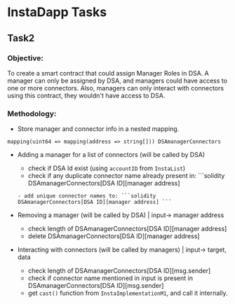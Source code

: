 # InstaDapp Tasks

## Task2

### Objective:
To create a smart contract that could assign Manager Roles in DSA. A manager can only be assigned by DSA, and managers could have access to one or more connectors.
Also, managers can only interact with connectors using this contract, they wouldn't have access to DSA. 

### Methodology:
- Store manager and connector info in a nested mapping.
```solidity
mapping(uint64 => mapping(address => string[])) DSAmanagerConnectors
```

- Adding a manager for a list of connectors (will be called by DSA) 
    - check if DSA Id exist (using `accountID` from `InstaList`)
    - check if any duplicate connector name already present in: ```solidity 
    DSAmanagerConnectors[DSA ID][manager address]
    ```
    - add unique connector names to: ```solidity DSAmanagerConnectors[DSA ID][manager address] ```

- Removing a manager (will be called by DSA) | input-> manager address
    - check length of DSAmanagerConnectors[DSA ID][manager address]
    - delete DSAmanagerConnectors[DSA ID][manager address]

- Interacting with connectors (will be called by managers) | input-> target, data
    - check length of DSAmanagerConnectors[DSA ID][msg.sender]
    - check if connector name mentioned in input is present in DSAmanagerConnectors[DSA ID][msg.sender]
    - get `cast()` function from `InstaImplementationM1`, and call it internally.

